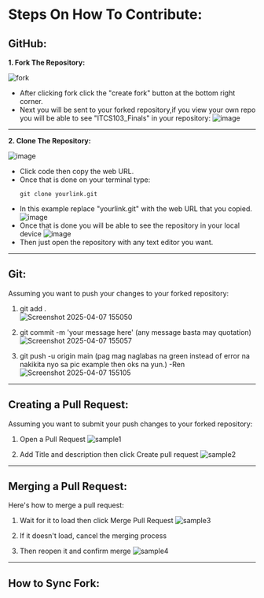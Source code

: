 # Steps On How To Contribute:

## GitHub:
**1. Fork The Repository:**

   ![fork](https://github.com/user-attachments/assets/65c0ed44-e85c-4fe5-a0a8-eecd25daead1)
   - After clicking fork click the "create fork" button at the bottom right corner.
   - Next you will be sent to your forked repository,if you view your own repo you will be able to see "ITCS103_Finals" in your repository:
     ![image](https://github.com/user-attachments/assets/cf746528-1890-449d-b361-9e111111fd10)
___

**2. Clone The Repository:**

   ![image](https://github.com/user-attachments/assets/db921b1e-bc9a-475d-8e33-4f738927c3f8)
   - Click code then copy the web URL.
   - Once that is done on your terminal type:
     ```clone
     git clone yourlink.git
     ```
   - In this example replace "yourlink.git" with the web URL that you copied.
     ![image](https://github.com/user-attachments/assets/f772dfbf-df69-4ff5-98e2-e0427655cbec)
   - Once that is done you will be able to see the repository in your local device
     ![image](https://github.com/user-attachments/assets/0599c411-bb96-4967-84f2-e9098adc9604)
   - Then just open the repository with any text editor you want.

___

## Git:

Assuming you want to push your changes to your forked repository:
  
   1. git add . <br>
   ![Screenshot 2025-04-07 155050](https://github.com/user-attachments/assets/27431651-c5be-4394-88cc-87ba8e7d3b0c)

   3. git commit -m 'your message here' (any message basta may quotation)
      ![Screenshot 2025-04-07 155057](https://github.com/user-attachments/assets/1b74b793-d135-4a76-b20a-a4c3389da211)

   4. git push -u origin main (pag mag naglabas na green instead of error na nakikita nyo sa pic example then oks na yun.) -Ren
     ![Screenshot 2025-04-07 155105](https://github.com/user-attachments/assets/3e0c5546-bd3f-4131-bae9-72f4b11b119d)

___

## Creating a Pull Request:

Assuming you want to submit your push changes to your forked repository:

   1. Open a Pull Request
      ![sample1](https://github.com/user-attachments/assets/62d817ad-5d9f-4155-92cd-1d5d906c242f)
   
   2. Add Title and description then click Create pull request
      ![sample2](https://github.com/user-attachments/assets/cb97ca28-b51e-437d-ba3d-4ec560ad95f0)

___

## Merging a Pull Request:

Here's how to merge a pull request:

   1. Wait for it to load then click Merge Pull Request
      ![sample3](https://github.com/user-attachments/assets/44e75da1-3258-45b3-8712-8a1694d642e4)

   2. If it doesn't load, cancel the merging process
   
   3. Then reopen it and confirm merge
      ![sample4](https://github.com/user-attachments/assets/5e313ccc-1f80-448b-8cdf-2f9dbd8e419f)

___

## How to Sync Fork:
